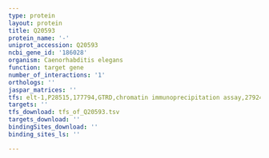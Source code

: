 ```yaml
---
type: protein
layout: protein
title: Q20593
protein_name: '-'
uniprot_accession: Q20593
ncbi_gene_id: '186028'
organism: Caenorhabditis elegans
function: target gene
number_of_interactions: '1'
orthologs: ''
jaspar_matrices: ''
tfs: elt-1,P28515,177794,GTRD,chromatin immunoprecipitation assay,27924024%5Buid%5D,No
targets: ''
tfs_download: tfs_of_Q20593.tsv
targets_download: ''
bindingSites_download: ''
binding_sites_ls: ''

---
```

